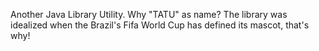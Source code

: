 Another Java Library Utility.
Why "TATU" as name?
The library was idealized when the Brazil's Fifa World Cup has defined its mascot, that's why!